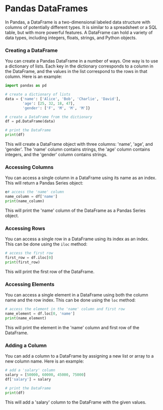 # Pandas DataFrames

In Pandas, a DataFrame is a two-dimensional labeled data structure with columns of potentially different types. It is similar to a spreadsheet or a SQL table, but with more powerful features. A DataFrame can hold a variety of data types, including integers, floats, strings, and Python objects.

### Creating a DataFrame

You can create a Pandas DataFrame in a number of ways. One way is to use a dictionary of lists. Each key in the dictionary corresponds to a column in the DataFrame, and the values in the list correspond to the rows in that column. Here is an example:

```python
import pandas as pd

# create a dictionary of lists
data = {'name': ['Alice', 'Bob', 'Charlie', 'David'],
        'age': [25, 32, 18, 47],
        'gender': ['F', 'M', 'M', 'M']}

# create a DataFrame from the dictionary
df = pd.DataFrame(data)

# print the DataFrame
print(df)
```

This will create a DataFrame object with three columns: 'name', 'age', and 'gender'. The 'name' column contains strings, the 'age' column contains integers, and the 'gender' column contains strings.

### Accessing Columns

You can access a single column in a DataFrame using its name as an index. This will return a Pandas Series object:

```python
e# access the 'name' column
name_column = df['name']
print(name_column)
```

This will print the 'name' column of the DataFrame as a Pandas Series object.

### Accessing Rows

You can access a single row in a DataFrame using its index as an index. This can be done using the `iloc` method:

```python
# access the first row
first_row = df.iloc[0]
print(first_row)
```

This will print the first row of the DataFrame.

### Accessing Elements

You can access a single element in a DataFrame using both the column name and the row index. This can be done using the `loc` method:

```python
# access the element in the 'name' column and first row
name_element = df.loc[0, 'name']
print(name_element)
```

This will print the element in the 'name' column and first row of the DataFrame.

### Adding a Column

You can add a column to a DataFrame by assigning a new list or array to a new column name. Here is an example:

```python
# add a 'salary' column
salary = [50000, 60000, 45000, 75000]
df['salary'] = salary

# print the DataFrame
print(df)
```

This will add a 'salary' column to the DataFrame with the given values.
